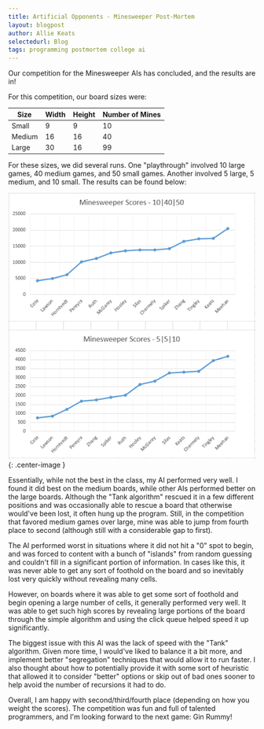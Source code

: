 ```yaml
---
title: Artificial Opponents - Minesweeper Post-Mortem
layout: blogpost
author: Allie Keats
selectedurl: Blog
tags: programming postmortem college ai
---
```

Our competition for the Minesweeper AIs has concluded, and the results are in!

<!--more-->

For this competition, our board sizes were:

| Size  | Width | Height | Number of Mines |
|---|---|---|---|
| Small | 9 | 9 | 10 |
| Medium | 16 | 16 | 40 |
| Large | 30 | 16 | 99 |

For these sizes, we did several runs. One "playthrough" involved 10 large games, 40 medium games, and 50 small games. Another involved 5 large, 5 medium, and 10 small. The results can be found below:

![](/assets/img/blog/artificial-opponents/minesweeper_results.png){: .center-image }

Essentially, while not the best in the class, my AI performed very well. I found it did best on the medium boards, while other AIs performed better on the large boards. Although the "Tank algorithm" rescued it in a few different positions and was occasionally able to rescue a board that otherwise would've been lost, it often hung up the program. Still, in the competition that favored medium games over large, mine was able to jump from fourth place to second (although still with a considerable gap to first).

The AI performed worst in situations where it did not hit a "0" spot to begin, and was forced to content with a bunch of "islands" from random guessing and couldn't fill in a significant portion of information. In cases like this, it was never able to get any sort of foothold on the board and so inevitably lost very quickly without revealing many cells.

However, on boards where it was able to get some sort of foothold and begin opening a large number of cells, it generally performed very well. It was able to get such high scores by revealing large portions of the board through the simple algorithm and using the click queue helped speed it up significantly.

The biggest issue with this AI was the lack of speed with the "Tank" algorithm. Given more time, I would've liked to balance it a bit more, and implement better "segregation" techniques that would allow it to run faster. I also thought about how to potentially provide it with some sort of heuristic that allowed it to consider "better" options or skip out of bad ones sooner to help avoid the number of recursions it had to do.

Overall, I am happy with second/third/fourth place (depending on how you weight the scores). The competition was fun and full of talented programmers, and I'm looking forward to the next game: Gin Rummy!
